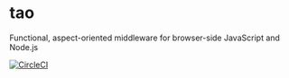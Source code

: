 # tao

Functional, aspect-oriented middleware for browser-side JavaScript and Node.js

[![CircleCI](https://circleci.com/gh/vkarpov15/tao.svg?style=svg)](https://circleci.com/gh/vkarpov15/tao)
